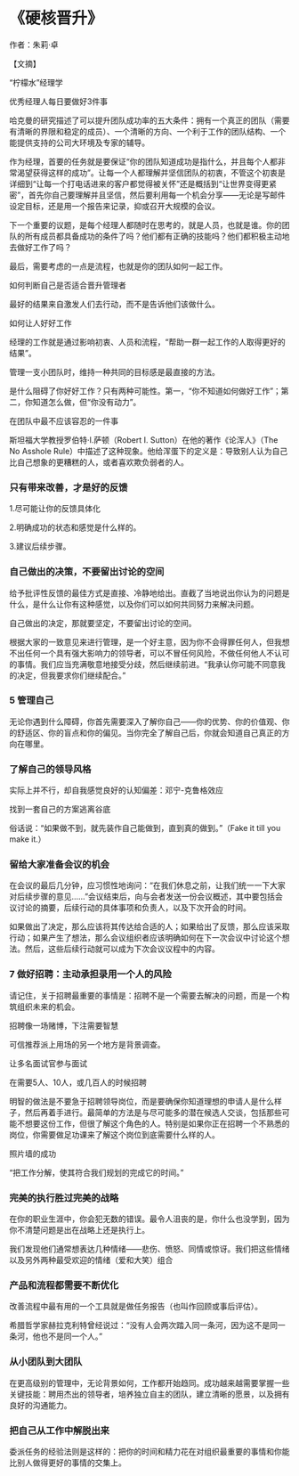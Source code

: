# 《硬核晋升》

作者：朱莉·卓

【文摘】

“柠檬水”经理学
  

优秀经理人每日要做好3件事

哈克曼的研究描述了可以提升团队成功率的五大条件：拥有一个真正的团队（需要有清晰的界限和稳定的成员）、一个清晰的方向、一个利于工作的团队结构、一个能提供支持的公司大环境及专家的辅导。

作为经理，首要的任务就是要保证“你的团队知道成功是指什么，并且每个人都非常渴望获得这样的成功”。让每一个人都理解并坚信团队的初衷，不管这个初衷是详细到“让每一个打电话进来的客户都觉得被关怀”还是概括到“让世界变得更紧密”，首先你自己要理解并且坚信，然后要利用每一个机会分享——无论是写邮件设定目标，还是用一个报告来记录，抑或召开大规模的会议。

下一个重要的议题，是每个经理人都随时在思考的，就是人员，也就是谁。你的团队的所有成员都具备成功的条件了吗？他们都有正确的技能吗？他们都积极主动地去做好工作了吗？

最后，需要考虑的一点是流程，也就是你的团队如何一起工作。

如何判断自己是否适合晋升管理者

最好的结果来自激发人们去行动，而不是告诉他们该做什么。

如何让人好好工作

经理的工作就是通过影响初衷、人员和流程，“帮助一群一起工作的人取得更好的结果”。

管理一支小团队时，维持一种共同的目标感是最直接的方法。

是什么阻碍了你好好工作？只有两种可能性。第一，“你不知道如何做好工作”；第二，你知道怎么做，但“你没有动力”。

在团队中最不应该容忍的一件事

斯坦福大学教授罗伯特·I.萨顿（Robert I. Sutton）在他的著作《论浑人》（The No Asshole Rule）中描述了这种现象。他给浑蛋下的定义是：导致别人认为自己比自己想象的更糟糕的人，或者喜欢欺负弱者的人。

### 只有带来改善，才是好的反馈

1.尽可能让你的反馈具体化

2.明确成功的状态和感觉是什么样的。

3.建议后续步骤。

### 自己做出的决策，不要留出讨论的空间

给予批评性反馈的最佳方式是直接、冷静地给出。直截了当地说出你认为的问题是什么，是什么让你有这种感觉，以及你们可以如何共同努力来解决问题。

自己做出的决定，那就要坚定，不要留出讨论的空间。

根据大家的一致意见来进行管理，是一个好主意，因为你不会得罪任何人，但我想不出任何一个具有强大影响力的领导者，可以不冒任何风险，不做任何他人不认可的事情。我们应当充满敬意地接受分歧，然后继续前进。“我承认你可能不同意我的决定，但我要求你们继续配合。”


### 5 管理自己

无论你遇到什么障碍，你首先需要深入了解你自己——你的优势、你的价值观、你的舒适区、你的盲点和你的偏见。当你完全了解自己后，你就会知道自己真正的方向在哪里。

### 了解自己的领导风格

实际上并不行，却自我感觉良好的认知偏差：邓宁-克鲁格效应

找到一套自己的方案逃离谷底

俗话说：“如果做不到，就先装作自己能做到，直到真的做到。”（Fake it till you make it.）

### 留给大家准备会议的机会

在会议的最后几分钟，应习惯性地询问：“在我们休息之前，让我们统一一下大家对后续步骤的意见……”会议结束后，向与会者发送一份会议概述，其中要包括会议讨论的摘要，后续行动的具体事项和负责人，以及下次开会的时间。

如果做出了决定，那么应该将其传达给合适的人；如果给出了反馈，那么应该采取行动；如果产生了想法，那么会议组织者应该明确如何在下一次会议中讨论这个想法。然后，这些后续行动就可以成为下次会议议程中的内容。

### 7 做好招聘：主动承担录用一个人的风险

请记住，关于招聘最重要的事情是：招聘不是一个需要去解决的问题，而是一个构筑组织未来的机会。

招聘像一场赌博，下注需要智慧

可信推荐派上用场的另一个地方是背景调查。

让多名面试官参与面试

在需要5人、10人，或几百人的时候招聘

明智的做法是不要急于招聘领导岗位，而是要确保你知道理想的申请人是什么样子，然后再着手进行。最简单的方法是与尽可能多的潜在候选人交谈，包括那些可能不想要这份工作，但很了解这个角色的人。特别是如果你正在招聘一个不熟悉的岗位，你需要做足功课来了解这个岗位到底需要什么样的人。

照片墙的成功

“把工作分解，使其符合我们规划的完成它的时间。”

### 完美的执行胜过完美的战略

在你的职业生涯中，你会犯无数的错误。最令人沮丧的是，你什么也没学到，因为你不清楚问题是出在战略上还是执行上。

我们发现他们通常想表达几种情绪——悲伤、愤怒、同情或惊讶。我们把这些情绪以及另外两种最受欢迎的情绪（爱和大笑）组合

### 产品和流程都需要不断优化

改善流程中最有用的一个工具就是做任务报告（也叫作回顾或事后评估）。

希腊哲学家赫拉克利特曾经说过：“没有人会两次踏入同一条河，因为这不是同一条河，他也不是同一个人。”

### 从小团队到大团队

在更高级别的管理中，无论背景如何，工作都开始趋同。成功越来越需要掌握一些关键技能：聘用杰出的领导者，培养独立自主的团队，建立清晰的愿景，以及拥有良好的沟通能力。

### 把自己从工作中解脱出来

委派任务的经验法则是这样的：把你的时间和精力花在对组织最重要的事情和你能比别人做得更好的事情的交集上。